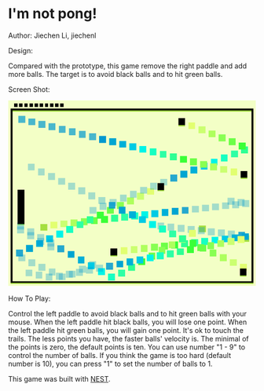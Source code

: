 # I'm not pong!

Author: Jiechen Li, jiechenl

Design: 

Compared with the prototype, this game remove the right paddle and add more balls. The target is to avoid black balls and to hit green balls.

Screen Shot:

![Screen Shot](screenshot.png)

How To Play:

Control the left paddle to avoid black balls and to hit green balls with your mouse.
When the left paddle hit black balls, you will lose one point.
When the left paddle hit green balls, you will gain one point.
It's ok to touch the trails.
The less points you have, the faster balls' velocity is. The minimal of the points is zero, the default points is ten.
You can use number "1 - 9" to control the number of balls. If you think the game is too hard (default number is 10), you can press "1" to set the number of balls to 1.

This game was built with [NEST](NEST.md).
